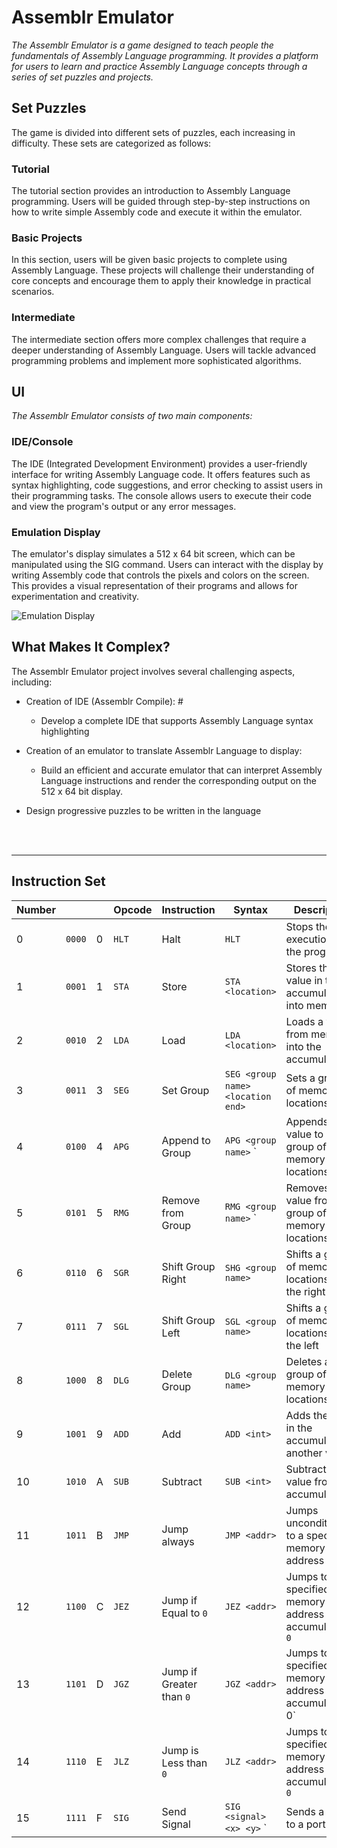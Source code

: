 # Assemblr Emulator
_The Assemblr Emulator is a game designed to teach people the fundamentals of Assembly Language programming. It provides a platform for users to learn and practice Assembly Language concepts through a series of set puzzles and projects._

## Set Puzzles
The game is divided into different sets of puzzles, each increasing in difficulty. These sets are categorized as follows:

### Tutorial
The tutorial section provides an introduction to Assembly Language programming. Users will be guided through step-by-step instructions on how to write simple Assembly code and execute it within the emulator.

### Basic Projects
In this section, users will be given basic projects to complete using Assembly Language. These projects will challenge their understanding of core concepts and encourage them to apply their knowledge in practical scenarios.

### Intermediate
The intermediate section offers more complex challenges that require a deeper understanding of Assembly Language. Users will tackle advanced programming problems and implement more sophisticated algorithms.

## UI
_The Assemblr Emulator consists of two main components:_

### IDE/Console
The IDE (Integrated Development Environment) provides a user-friendly interface for writing Assembly Language code. It offers features such as syntax highlighting, code suggestions, and error checking to assist users in their programming tasks. The console allows users to execute their code and view the program's output or any error messages.

### Emulation Display
The emulator's display simulates a 512 x 64 bit screen, which can be manipulated using the SIG command. Users can interact with the display by writing Assembly code that controls the pixels and colors on the screen. This provides a visual representation of their programs and allows for experimentation and creativity.

![Emulation Display](https://github.com/joshua-cotugno/Assemblr/README-resources/display.svg)

## What Makes It Complex?
The Assemblr Emulator project involves several challenging aspects, including:

- Creation of IDE (Assemblr Compile): #
    - Develop a complete IDE that supports Assembly Language syntax highlighting
- Creation of an emulator to translate Assemblr Language to display:
    - Build an efficient and accurate emulator that can interpret Assembly Language instructions and render the corresponding output on the 512 x 64 bit display.

- Design progressive puzzles to be written in the language

<br><br>
****

## Instruction Set
| Number |      |   | Opcode | Instruction            | Syntax                                           | Description                                             |
|--------|------|---|--------|------------------------|--------------------------------------------------|---------------------------------------------------------|
| 0      | `0000` | 0 | `HLT`    | Halt                   | `HLT`                                              | Stops the execution of the program                      |
| 1      | `0001` | 1 | `STA`    | Store                  | `STA <location>`                                   | Stores the value in the accumulator into memory         |
| 2      | `0010` | 2 | `LDA`    | Load                   | `LDA <location>`                                   | Loads a value from memory into the accumulator          |
| 3      | `0011` | 3 | `SEG`    | Set Group              | `SEG <group name>` <location start>` <location end>` | Sets a group of memory locations                        |
| 4      | `0100` | 4 | `APG`    | Append to Group        | `APG <group name>` <int>`                           | Appends a value to a group of memory locations           |
| 5      | `0101` | 5 | `RMG`    | Remove from Group      | `RMG <group name>` <int>`                           | Removes a value from a group of memory locations         |
| 6      | `0110` | 6 | `SGR`    | Shift Group Right      | `SHG <group name>`                                 | Shifts a group of memory locations to the right          |
| 7      | `0111` | 7 | `SGL`    | Shift Group Left       | `SGL <group name>`                                 | Shifts a group of memory locations to the left           |
| 8      | `1000` | 8 | `DLG`    | Delete Group           | `DLG <group name>`                                 | Deletes a group of memory locations                      |
| 9      | `1001` | 9 | `ADD`    | Add                    | `ADD <int>`                                        | Adds the value in the accumulator to another value      |
| 10     | `1010` | A | `SUB`    | Subtract               | `SUB <int>`                                        | Subtracts a value from the accumulator                  |
| 11     | `1011` | B | `JMP`    | Jump always            | `JMP <addr>`                                       | Jumps unconditionally to a specified memory address     |
| 12     | `1100` | C | `JEZ`    | Jump if Equal to `0`     | `JEZ <addr>`                                       | Jumps to a specified memory address if accumulator is `0` |
| 13     | `1101` | D | `JGZ`    | Jump if Greater than `0` | `JGZ <addr>`                                       | Jumps to a specified memory address if accumulator >` `0`  |
| 14     | `1110` | E | `JLZ`    | Jump is Less than `0`    | `JLZ <addr>`                                       | Jumps to a specified memory address if accumulator < `0`  |
| 15     | `1111` | F | `SIG`    | Send Signal            | `SIG <signal> <x> <y>` <port>`                              | Sends a signal to a port                                |



